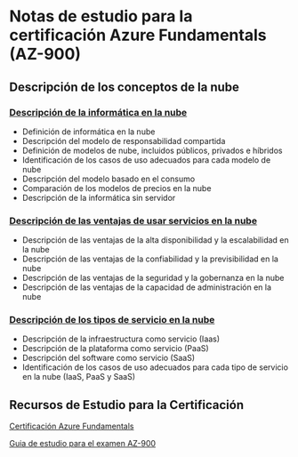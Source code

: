 # Notas de estudio para la certificación Azure Fundamentals (AZ-900)

## Descripción de los conceptos de la nube

### [Descripción de la informática en la nube](./Descripcion%20de%20los%20conceptos%20de%20la%20nube/informatica_nube.md)

- Definición de informática en la nube
- Descripción del modelo de responsabilidad compartida
- Definición de modelos de nube, incluidos públicos, privados e híbridos
- Identificación de los casos de uso adecuados para cada modelo de nube
- Descripción del modelo basado en el consumo
- Comparación de los modelos de precios en la nube
- Descripción de la informática sin servidor

### [Descripción de las ventajas de usar servicios en la nube](./Descripcion%20de%20los%20conceptos%20de%20la%20nube/ventajas_servicios_nube.md)

- Descripción de las ventajas de la alta disponibilidad y la escalabilidad en la nube
- Descripción de las ventajas de la confiabilidad y la previsibilidad en la nube
- Descripción de las ventajas de la seguridad y la gobernanza en la nube
- Descripción de las ventajas de la capacidad de administración en la nube

### [Descripción de los tipos de servicio en la nube](./Descripcion%20de%20los%20conceptos%20de%20la%20nube/servicios_nube.md)

- Descripción de la infraestructura como servicio (Iaas)
- Descripción de la plataforma como servicio (PaaS)
- Descripción del software como servicio (SaaS)
- Identificación de los casos de uso adecuados para cada tipo de servicio en la nube (IaaS, PaaS y SaaS)


## Recursos de Estudio para la Certificación

[Certificación Azure Fundamentals](https://learn.microsoft.com/es-es/credentials/certifications/azure-fundamentals/?source=recommendations&practice-assessment-type=certification)

[Guia de estudio para el examen AZ-900](https://learn.microsoft.com/es-mx/credentials/certifications/resources/study-guides/az-900)